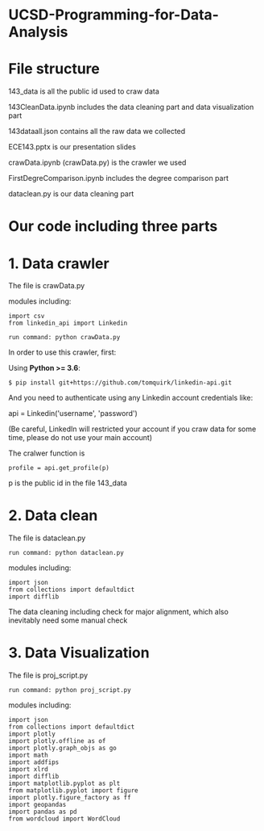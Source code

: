 # UCSD-Programming-for-Data-Analysis
# File structure
143_data is all the public id used to craw data

143CleanData.ipynb includes the data cleaning part and data visualization part

143dataall.json contains all the raw data we collected

ECE143.pptx is our presentation slides

crawData.ipynb (crawData.py) is the crawler we used

FirstDegreComparison.ipynb includes the degree comparison part

dataclean.py is our data cleaning part


# Our code including three parts
# 1. Data crawler

The file is crawData.py

modules including: 

```
import csv
from linkedin_api import Linkedin
```

```
run command: python crawData.py
```

In order to use this crawler, first:

Using **Python >= 3.6**:

```
$ pip install git+https://github.com/tomquirk/linkedin-api.git
```

And you need to authenticate using any Linkedin account credentials like:

api = Linkedin('username', 'password')

(Be careful, LinkedIn will restricted your account if you craw data for some time, please do not use your main account)

The cralwer function is 

```
profile = api.get_profile(p)
```
p is the public id in the file 143_data

# 2. Data clean

The file is dataclean.py

```
run command: python dataclean.py
```

modules including:
```
import json
from collections import defaultdict
import difflib
```

The data cleaning including check for major alignment, which also inevitably need some manual check

# 3. Data Visualization

The file is proj_script.py

```
run command: python proj_script.py
```

modules including:
```
import json
from collections import defaultdict
import plotly
import plotly.offline as of
import plotly.graph_objs as go
import math
import addfips
import xlrd
import difflib
import matplotlib.pyplot as plt
from matplotlib.pyplot import figure
import plotly.figure_factory as ff
import geopandas
import pandas as pd
from wordcloud import WordCloud
```
